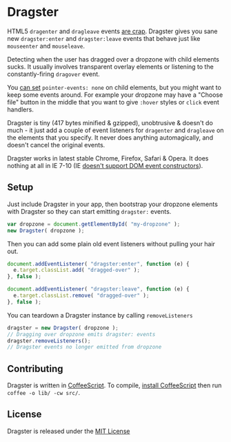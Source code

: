 # Dragster
HTML5 `dragenter` and `dragleave` events [are crap](http://www.quirksmode.org/blog/archives/2009/09/the_html5_drag.html). Dragster gives you sane new `dragster:enter` and `dragster:leave` events that behave just like `mouseenter` and `mouseleave`.

Detecting when the user has dragged over a dropzone with child elements sucks. It usually involves transparent overlay elements or listening to the constantly-firing `dragover` event.

You [can set](http://stackoverflow.com/a/14027995/91934) `pointer-events: none` on child elements, but you might want to keep some events around. For example your dropzone may have a "Choose file" button in the middle that you want to give `:hover` styles or `click` event handlers.

Dragster is tiny (417 bytes minified & gzipped), unobtrusive & doesn't do much - it just add a couple of event listeners for `dragenter` and `dragleave` on the elements that you specify. It never does anything automagically, and doesn't cancel the original events.

Dragster works in latest stable Chrome, Firefox, Safari & Opera. It does nothing at all in IE 7-10 (IE [doesn't support DOM event constructors](http://www.2ality.com/2013/06/triggering-events.html)).

## Setup

Just include Dragster in your app, then bootstrap your dropzone elements with Dragster so they can start emitting `dragster:` events. 

```javascript
var dropzone = document.getElementById( "my-dropzone" );
new Dragster( dropzone );
```

Then you can add some plain old event listeners without pulling your hair out.

```javascript
document.addEventListener( "dragster:enter", function (e) {
  e.target.classList.add( "dragged-over" );
}, false );

document.addEventListener( "dragster:leave", function (e) {
  e.target.classList.remove( "dragged-over" );
}, false );
```

You can teardown a Dragster instance by calling `removeListeners`

```javascript
dragster = new Dragster( dropzone );
// Dragging over dropzone emits dragster: events
dragster.removeListeners();
// Dragster events no longer emitted from dropzone
```

## Contributing
Dragster is written in [CoffeeScript](http://coffeescript.org/). To compile, [install CoffeeScript](http://coffeescript.org/#installation) then run `coffee -o lib/ -cw src/`.

## License
Dragster is released under the [MIT License](http://ben.mit-license.org/)
